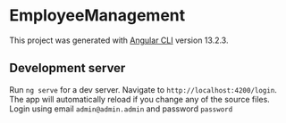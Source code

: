 # EmployeeManagement

This project was generated with [Angular CLI](https://github.com/angular/angular-cli) version 13.2.3.

## Development server

Run `ng serve` for a dev server. Navigate to `http://localhost:4200/login`. The app will automatically reload if you change any of the source files.
Login using email `admin@admin.admin` and password `password`

